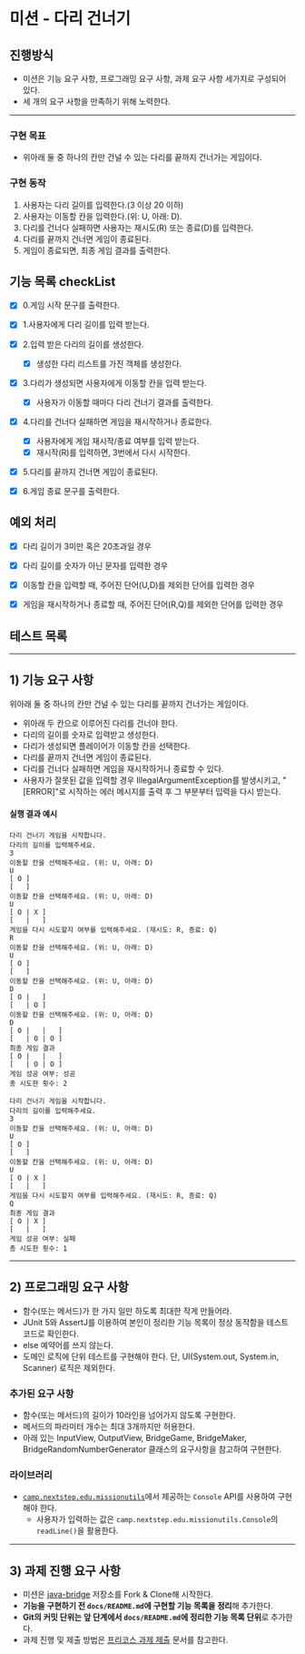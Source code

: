 # 미션 - 다리 건너기

## 진행방식

- 미션은 기능 요구 사항, 프로그래밍 요구 사항, 과제 요구 사항 세가지로 구성되어 있다.
- 세 개의 요구 사항을 만족하기 위해 노력한다.

---

### 구현 목표

- 위아래 둘 중 하나의 칸만 건널 수 있는 다리를 끝까지 건너가는 게임이다.

### 구현 동작

1. 사용자는 다리 길이를 입력한다.(3 이상 20 이하)
2. 사용자는 이동할 칸을 입력한다.(위: U, 아래: D).
3. 다리를 건너다 실패하면 사용자는 재시도(R) 또는 종료(D)를 입력한다.
4. 다리를 끝까지 건너면 게임이 종료된다.
5. 게임이 종료되면, 최종 게임 결과를 출력한다.

## 기능 목록 checkList

- [x] 0.게임 시작 문구를 출력한다.
- [x] 1.사용자에게 다리 길이를 입력 받는다.
- [x] 2.입력 받은 다리의 길이를 생성한다.
  - [x] 생성한 다리 리스트를 가진 객체를 생성한다.
- [x] 3.다리가 생성되면 사용자에게 이동할 칸을 입력 받는다.
  - [x] 사용자가 이동할 때마다 다리 건너기 결과를 출력한다.
- [x] 4.다리를 건너다 실패하면 게임을 재시작하거나 종료한다.
  - [x] 사용자에게 게임 재시작/종료 여부를 입력 받는다.
  - [x] 재시작(R)를 입력하면, 3번에서 다시 시작한다.
- [x] 5.다리를 끝까지 건너면 게임이 종료된다.
- [x] 6.게임 종료 문구를 출력한다.



## 예외 처리

- [x] 다리 길이가 3미만 혹은 20초과일 경우 
- [x] 다리 길이를 숫자가 아닌 문자를 입력한 경우
- [x] 이동할 칸을 입력할 때, 주어진 단어(U,D)를 제외한 단어를 입력한 경우
- [x] 게임을 재시작하거나 종료할 때, 주어진 단어(R,Q)를 제외한 단어를 입력한 경우



## 테스트 목록

---

## 1) 기능 요구 사항

위아래 둘 중 하나의 칸만 건널 수 있는 다리를 끝까지 건너가는 게임이다.

- 위아래 두 칸으로 이루어진 다리를 건너야 한다.
- 다리의 길이를 숫자로 입력받고 생성한다.
- 다리가 생성되면 플레이어가 이동할 칸을 선택한다.
- 다리를 끝까지 건너면 게임이 종료된다.
- 다리를 건너다 실패하면 게임을 재시작하거나 종료할 수 있다.
- 사용자가 잘못된 값을 입력할 경우 IllegalArgumentException를 발생시키고, "[ERROR]"로 시작하는 에러 메시지를 출력 후 그 부분부터 입력을 다시 받는다.


#### 실행 결과 예시
```
다리 건너기 게임을 시작합니다.
다리의 길이를 입력해주세요.
3
이동할 칸을 선택해주세요. (위: U, 아래: D)
U
[ O ]
[   ]
이동할 칸을 선택해주세요. (위: U, 아래: D)
U
[ O | X ]
[   |   ]
게임을 다시 시도할지 여부를 입력해주세요. (재시도: R, 종료: Q)
R
이동할 칸을 선택해주세요. (위: U, 아래: D)
U
[ O ]
[   ]
이동할 칸을 선택해주세요. (위: U, 아래: D)
D
[ O |   ]
[   | O ]
이동할 칸을 선택해주세요. (위: U, 아래: D)
D
[ O |   |   ]
[   | O | O ]
최종 게임 결과
[ O |   |   ]
[   | O | O ]
게임 성공 여부: 성공
총 시도한 횟수: 2
```

```
다리 건너기 게임을 시작합니다.
다리의 길이를 입력해주세요.
3
이동할 칸을 선택해주세요. (위: U, 아래: D)
U
[ O ]
[   ]
이동할 칸을 선택해주세요. (위: U, 아래: D)
U
[ O | X ]
[   |   ]
게임을 다시 시도할지 여부를 입력해주세요. (재시도: R, 종료: Q)
Q
최종 게임 결과
[ O | X ]
[   |   ]
게임 성공 여부: 실패
총 시도한 횟수: 1
```

---

## 2) 프로그래밍 요구 사항

- 함수(또는 메서드)가 한 가지 일만 하도록 최대한 작게 만들어라.
- JUnit 5와 AssertJ를 이용하여 본인이 정리한 기능 목록이 정상 동작함을 테스트 코드로 확인한다.
- else 예약어를 쓰지 않는다.
- 도메인 로직에 단위 테스트를 구현해야 한다. 단, UI(System.out, System.in, Scanner) 로직은 제외한다.

### 추가된 요구 사항

- 함수(또는 메서드)의 길이가 10라인을 넘어가지 않도록 구현한다.
- 메서드의 파라미터 개수는 최대 3개까지만 허용한다.
- 아래 있는 InputView, OutputView, BridgeGame, BridgeMaker, BridgeRandomNumberGenerator 클래스의 요구사항을 참고하여 구현한다.

### 라이브러리

- [`camp.nextstep.edu.missionutils`](https://github.com/woowacourse-projects/mission-utils)에서 제공하는 `Console` API를 사용하여 구현해야 한다.
  - 사용자가 입력하는 값은 `camp.nextstep.edu.missionutils.Console`의 `readLine()`을 활용한다.

---

## 3) 과제 진행 요구 사항

- 미션은 [java-bridge](https://github.com/woowacourse-precourse/java-bridge) 저장소를 Fork & Clone해 시작한다.
- **기능을 구현하기 전 `docs/README.md`에 구현할 기능 목록을 정리**해 추가한다.
- **Git의 커밋 단위는 앞 단계에서 `docs/README.md`에 정리한 기능 목록 단위**로 추가한다.
- 과제 진행 및 제출 방법은 [프리코스 과제 제출](https://github.com/woowacourse/woowacourse-docs/tree/master/precourse) 문서를 참고한다.